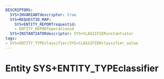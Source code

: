 ```yaml
---
DESCRIPTORS:
  SYS+INVARIANTdescriptor: true
  SYS+REQUESTID_MAP:
    SYS+ENTITY_REPORTrequestid:
    - ENTITY_REPORToperationid
  SYS+INSTANTIATORdescriptor: SYS+CLASSIFIERinstantiator
tags:
- SYS+ENTITY_TYPEclassifier/SYS+CLASSIFIERclassifier_value
---
```

# Entity SYS+ENTITY_TYPEclassifier

